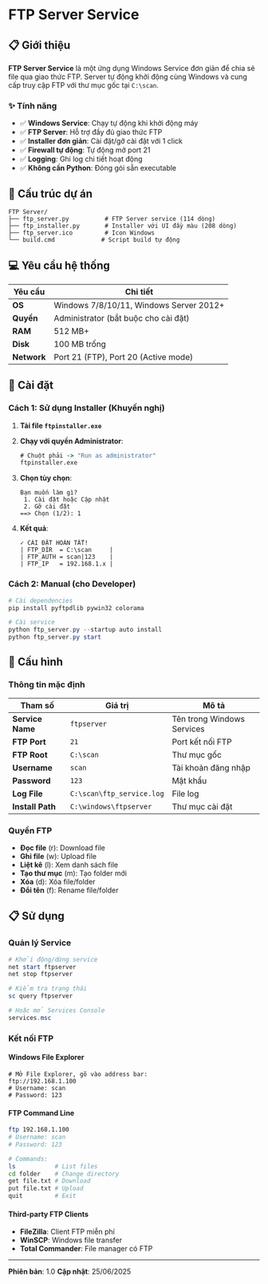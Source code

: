 # FTP Server Service

## 📋 Giới thiệu

**FTP Server Service** là một ứng dụng Windows Service đơn giản để chia sẻ file qua giao thức FTP. Server tự động khởi động cùng Windows và cung cấp truy cập FTP với thư mục gốc tại `C:\scan`.

### ✨ Tính năng

- ✅ **Windows Service**: Chạy tự động khi khởi động máy
- ✅ **FTP Server**: Hỗ trợ đầy đủ giao thức FTP 
- ✅ **Installer đơn giản**: Cài đặt/gỡ cài đặt với 1 click
- ✅ **Firewall tự động**: Tự động mở port 21
- ✅ **Logging**: Ghi log chi tiết hoạt động
- ✅ **Không cần Python**: Đóng gói sẵn executable

## 📁 Cấu trúc dự án

```
FTP Server/
├── ftp_server.py          # FTP Server service (114 dòng)
├── ftp_installer.py       # Installer với UI đầy màu (208 dòng)  
├── ftp_server.ico         # Icon Windows
└── build.cmd             # Script build tự động
```

## 💻 Yêu cầu hệ thống

| Yêu cầu | Chi tiết |
|---------|----------|
| **OS** | Windows 7/8/10/11, Windows Server 2012+ |
| **Quyền** | Administrator (bắt buộc cho cài đặt) |
| **RAM** | 512 MB+ |
| **Disk** | 100 MB trống |
| **Network** | Port 21 (FTP), Port 20 (Active mode) |

## 🚀 Cài đặt

### Cách 1: Sử dụng Installer (Khuyến nghị)

1. **Tải file `ftpinstaller.exe`**

2. **Chạy với quyền Administrator**:
   ```cmd
   # Chuột phải -> "Run as administrator"  
   ftpinstaller.exe
   ```

3. **Chọn tùy chọn**:
   ```
   Bạn muốn làm gì?
    1. Cài đặt hoặc Cập nhật
    2. Gỡ cài đặt  
   ==> Chọn (1/2): 1
   ```

4. **Kết quả**:
   ```
   ✓ CÀI ĐẶT HOÀN TẤT!
   | FTP_DIR  = C:\scan     |
   | FTP_AUTH = scan|123    |  
   | FTP_IP   = 192.168.1.x |
   ```

### Cách 2: Manual (cho Developer)

```powershell
# Cài dependencies
pip install pyftpdlib pywin32 colorama

# Cài service
python ftp_server.py --startup auto install
python ftp_server.py start
```

## 🔧 Cấu hình

### Thông tin mặc định

| Tham số | Giá trị | Mô tả |
|---------|---------|-------|
| **Service Name** | `ftpserver` | Tên trong Windows Services |
| **FTP Port** | `21` | Port kết nối FTP |
| **FTP Root** | `C:\scan` | Thư mục gốc |
| **Username** | `scan` | Tài khoản đăng nhập |
| **Password** | `123` | Mật khẩu |
| **Log File** | `C:\scan\ftp_service.log` | File log |
| **Install Path** | `C:\windows\ftpserver` | Thư mục cài đặt |

### Quyền FTP

- **Đọc file** (r): Download file
- **Ghi file** (w): Upload file  
- **Liệt kê** (l): Xem danh sách file
- **Tạo thư mục** (m): Tạo folder mới
- **Xóa** (d): Xóa file/folder
- **Đổi tên** (f): Rename file/folder

## 📋 Sử dụng

### Quản lý Service

```powershell
# Khởi động/dừng service
net start ftpserver
net stop ftpserver

# Kiểm tra trạng thái
sc query ftpserver

# Hoặc mở Services Console
services.msc
```

### Kết nối FTP

#### Windows File Explorer
```
# Mở File Explorer, gõ vào address bar:
ftp://192.168.1.100
# Username: scan
# Password: 123
```

#### FTP Command Line
```bash
ftp 192.168.1.100
# Username: scan  
# Password: 123

# Commands:
ls           # List files
cd folder    # Change directory
get file.txt # Download
put file.txt # Upload
quit         # Exit
```

#### Third-party FTP Clients
- **FileZilla**: Client FTP miễn phí
- **WinSCP**: Windows file transfer
- **Total Commander**: File manager có FTP

---
**Phiên bản**: 1.0
**Cập nhật**: 25/06/2025
